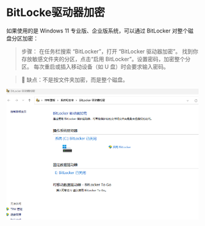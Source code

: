 # BitLocke驱动器加密
如果使用的是 Windows 11 专业版、企业版系统，可以通过 BitLocker 对整个磁盘分区加密：

>步骤：
>在任务栏搜索 “BitLocker”，打开 “BitLocker 驱动器加密”。
>找到你存放敏感文件夹的分区，点击“启用 BitLocker”。设置密码，加密整个分区。
>每次重启或插入移动设备（如 U 盘）时会要求输入密码。

>📌 缺点：不是按文件夹加密，而是整个磁盘。



![image202505151048](https://raw.githubusercontent.com/joshzhong66/Pibced/main/blog-images/2025/05/15/0c76fdd478751e0d25b14eacf78d3dc2-hb3omp-dc4163.png)